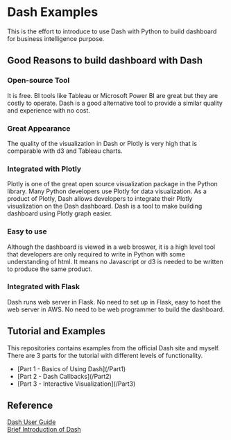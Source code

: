 # Dash Examples

This is the effort to introduce to use Dash with Python to build dashboard for business intelligence purpose. 

## Good Reasons to build dashboard with Dash

### Open-source Tool
It is free. BI tools like Tableau or Microsoft Power BI are great but they are costly to operate. Dash is a good alternative tool to provide a similar quality and experience with no cost. 

### Great Appearance
The quality of the visualization in Dash or Plotly is very high that is comparable with d3 and Tableau charts. 

### Integrated with Plotly
Plotly is one of the great open source visualization package in the Python library. Many Python developers use Plotly for data visualization. As a product of Plotly, Dash allows developers to integrate their Plotly visualization on the Dash dashboard. Dash is a tool to make building dashboard using Plotly graph easier.

### Easy to use
Although the dashboard is viewed in a web broswer, it is a high level tool that developers are only required to write in Python with some understanding of html. It means no Javascript or d3 is needed to be written to produce the same product. 

### Integrated with Flask
Dash runs web server in Flask. No need to set up in Flask, easy to host the web server in AWS. No need to be web programmer to build the dashboard.

## Tutorial and Examples
This repositories contains examples from the official Dash site and myself. There are 3 parts for the tutorial with different levels of functionality. 
<ul>
	<li> [Part 1 - Basics of Using Dash](/Part1)</li>
	<li> [Part 2 - Dash Callbacks](/Part2)</li>
	<li> [Part 3 - Interactive Visualization](/Part3)</li>
</ul>

## Reference
[Dash User Guide](https://dash.plotly.com/)<br>
[Brief Introduction of Dash](https://medium.com/plotly/introducing-dash-5ecf7191b503)